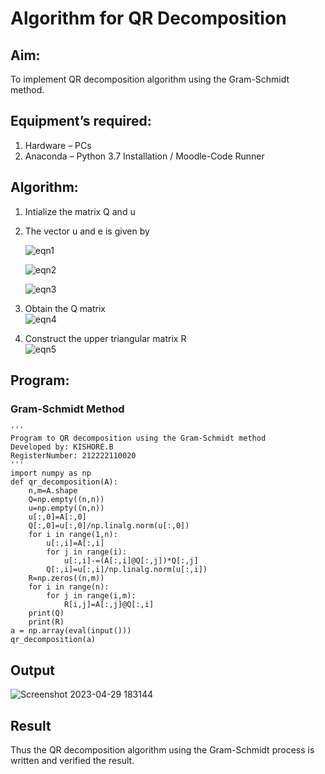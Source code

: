 # Algorithm for QR Decomposition
## Aim:
To implement QR decomposition algorithm using the Gram-Schmidt method.
## Equipment’s required:
1.	Hardware – PCs
2.	Anaconda – Python 3.7 Installation / Moodle-Code Runner
## Algorithm:
1.	Intialize the matrix Q and u
2.	The vector u and e is given by

    ![eqn1](./ex4.jpg)

    ![eqn2](./ex6.jpg)

    ![eqn3](./ex3.jpg)

3.	Obtain the Q matrix   
    ![eqn4](./ex1.jpg)
4.	Construct the upper triangular matrix R   
![eqn5](./ex2.jpg)
## Program:
### Gram-Schmidt Method
```
''' 
Program to QR decomposition using the Gram-Schmidt method
Developed by: KISHORE.B
RegisterNumber: 212222110020
'''
import numpy as np
def qr_decomposition(A):
    n,m=A.shape
    Q=np.empty((n,n))
    u=np.empty((n,n))
    u[:,0]=A[:,0]
    Q[:,0]=u[:,0]/np.linalg.norm(u[:,0])
    for i in range(1,n):
        u[:,i]=A[:,i]
        for j in range(i):
            u[:,i]-=(A[:,i]@Q[:,j])*Q[:,j]
        Q[:,i]=u[:,i]/np.linalg.norm(u[:,i])
    R=np.zeros((n,m))
    for i in range(n):
        for j in range(i,m):
            R[i,j]=A[:,j]@Q[:,i]
    print(Q)
    print(R)
a = np.array(eval(input()))
qr_decomposition(a)
```
## Output
![Screenshot 2023-04-29 183144](https://user-images.githubusercontent.com/121484538/235304073-acb03205-f70b-4fb4-a925-61a57715ce0a.png)
## Result
Thus the QR decomposition algorithm using the Gram-Schmidt process is written and verified the result.
